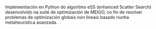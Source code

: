 Implementación en Python do algoritmo eSS (enhanced Scatter Search) desenvolvido na suite de optimización de MEIGO, co fin de resolver problemas de optimización globais non lineais basado nunha metaheurística avanzada.
